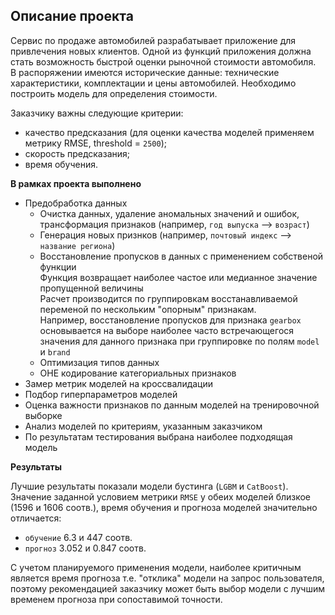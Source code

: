 ## Описание проекта

Сервис по продаже автомобилей разрабатывает приложение для привлечения новых клиентов. Одной из функций приложения должна стать возможность быстрой оценки рыночной стоимости автомобиля.<br>
В распоряжении имеются исторические данные: технические характеристики, комплектации и цены автомобилей. Необходимо построить модель для определения стоимости. 

Заказчику важны следующие критерии:
- качество предсказания (для оценки качества моделей применяем метрику RMSE, threshold = `2500`);
- скорость предсказания;
- время обучения.

**В рамках проекта выполнено**
- Предобработка данных
    * Очистка данных, удаление аномальных значений и ошибок, трансформация признаков (например, `год выпуска` --> `возраст`)
    * Генерация новых признков (например, `почтовый индекс` --> `название региона`)
    * Восстановление пропусков в данных с применением собственой функции<br>Функция возвращает наиболее частое или медианное значение пропущенной величины<br>Расчет производится по группировкам восстанавливаемой переменой по нескольким "опорным" признакам.<br>Например, восстановление пропусков для признака `gearbox` основывается на выборе наиболее часто встречающегося значения для данного признака при группировке по полям `model` и `brand`
    * Оптимизация типов данных
    * OHE кодирование категориальных признаков
- Замер метрик моделей на кроссвалидации
- Подбор гиперпараметров моделей
- Оценка важности признаков по данным моделей на тренировочной выборке
- Анализ моделей по критериям, указанным заказчиком
- По результатам тестирования выбрана наиболее подходящая модель

**Результаты**

Лучшие результаты показали модели бустинга (`LGBM` и `CatBoost`). Значение заданной условием метрики `RMSE` у обеих моделей близкое (1596 и 1606 соотв.), время обучения и прогноза моделей значительно отличается:<br>
- `обучение` 6.3 и 447 соотв.
- `прогноз` 3.052 и 0.847 соотв.

С учетом планируемого применения модели, наиболее критичным является время прогноза т.е. "отклика" модели на запрос пользователя, поэтому рекомендацией заказчику может быть выбор модели с лучшим временем прогноза при сопоставимой точности.
